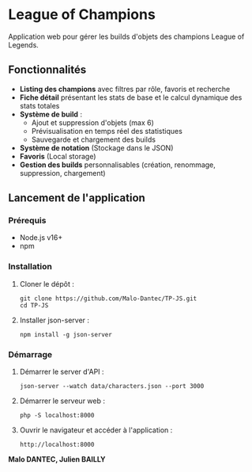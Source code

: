 # League of Champions

Application web pour gérer les builds d'objets des champions League of Legends.

## Fonctionnalités

- **Listing des champions** avec filtres par rôle, favoris et recherche
- **Fiche détail** présentant les stats de base et le calcul dynamique des stats totales
- **Système de build** :
  - Ajout et suppression d'objets (max 6)
  - Prévisualisation en temps réel des statistiques
  - Sauvegarde et chargement des builds
- **Système de notation** (Stockage dans le JSON)
- **Favoris** (Local storage)
- **Gestion des builds** personnalisables (création, renommage, suppression, chargement)

## Lancement de l'application

### Prérequis

- Node.js v16+
- npm

### Installation

1. Cloner le dépôt :
   ```
   git clone https://github.com/Malo-Dantec/TP-JS.git
   cd TP-JS
   ```
2. Installer json-server :
   ```
   npm install -g json-server
   ```
### Démarrage

1. Démarrer le server d'API :
   ```
   json-server --watch data/characters.json --port 3000
   ```
2. Démarrer le serveur web :
   ```
   php -S localhost:8000
   ```
3. Ouvrir le navigateur et accéder à l'application :
   ```
   http://localhost:8000
   ```

**Malo DANTEC, Julien BAILLY**
